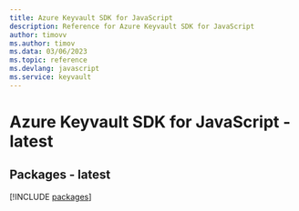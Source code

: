 ```yaml
---
title: Azure Keyvault SDK for JavaScript
description: Reference for Azure Keyvault SDK for JavaScript
author: timovv
ms.author: timov
ms.data: 03/06/2023
ms.topic: reference
ms.devlang: javascript
ms.service: keyvault
---
```

# Azure Keyvault SDK for JavaScript - latest
## Packages - latest
[!INCLUDE [packages](keyvault-index.md)]
